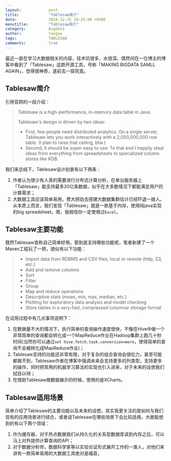 ```yaml
---
layout:            post
title:             "Tablesaw简介"
date:              2018-12-25 18:25:00 +0300
menutitle:         "Tablesaw简介"
category:          Bigdata
author:            tangoo
tags:              TABLESAW
comments:          true
---
```


最近一直在学习大数据相关的内容，技术坑很多，水很深。偶然间在一位博主的博客中看到了「Tablesaw」这款开源工具，号称「MAKING BIGDATA SAMLL AGAIN」，觉得很神奇，遂前去一探究竟。

## Tablesaw简介
引用官网的一段介绍：
> Tablesaw is a high-performance, in-memory data table in Java.
>
> Tablesaw's design is driven by two ideas: 
> - First, few people need distributed analytics. On a single server, Tablesaw lets you work interactively with a 2,000,000,000 row table. (I plan to raise that ceiling, btw.) 
> - Second, it should be super easy to use: To that end I happily steal ideas from everything from spreadsheets to specialized column stores like KDB.

我们来总结下，Tablesaw设计初衷有以下两条：
1. 作者认为很少有人真的需要进行分布式计算分析，在单台服务器上「Tablesaw」能支持最多20亿条数据，似乎在大多数情况下都能满足用户的计算需求；
2. 大数据工具应该简单易用，费大把劲去搭建大数据集群估计已经吓退一拨人。
从本质上而言，我们发现「Tablesaw」就是一款基于内存，使用纯java实现的big spreadsheet。嗯，我相信你一定使用过`Excel`。

## Tablesaw主要功能
既然Tablesaw宣称自己简单好用，那到底支持哪些功能呢，笔者新建了一个Maven工程玩了一把，貌似有以下功能：
> - Import data from RDBMS and CSV files, local or remote (http, S3, etc.)
> - Add and remove columns
> - Sort
> - Filter
> - Group
> - Map and reduce operations
> - Descriptive stats (mean, min, max, median, etc.)
> - Plotting for exploratory data analysis and model checking
> - Store tables in a very-fast, compressed columnar storage format

在试用过程中有几点事项说明下：
1. 在数据量不大的情况下，执行简单的查询操作速度很快，不像在Hive中做一个非常简单的查询都会转化成一个MapReduce作业在Hadoop集群上跑几十秒时间(当然你可以通过`set hive.fetch.task.conversion=more`，使得简单的查询不会被转化成MapReduce作业)；
2. Tablesaw支持的功能还非常有限，对于复杂的组合查询会很吃力，甚至可能都做不到，Tablesaw作者在博客中强调未来会支持更多的列类型，支持更多的操作，同时把常用的机器学习算法的实现也引入进来，对于未来的设想我们拭目以待；
3. 在借助Tablesaw做数据展示的时候，使用的是XCharts。

## Tablesaw适用场景
简单介绍了Tablesaw的主要功能以及未来的设想，其实我更关注的是如何与我们现有的应用场景进行结合，或者说Tablesaw在哪些场景下会比较适用，大致能想到的有以下两个领域：
1. 作为缓存器，对于热点数据我们从持久化的关系型数据库读到内存之后，可以马上对外提供计算查询的API；
2. 对于数据分析师，数据科学家等以实验论证形式展开工作的一类人，对他们来讲有一款简单易用的大数据工具绝对是福音。